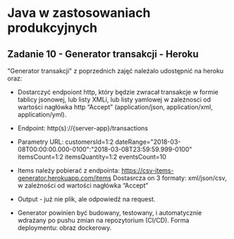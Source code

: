# Java w zastosowaniach produkcyjnych

## Zadanie 10 - Generator transakcji - Heroku

"Generator transakcji" z poprzednich zajęć należalo udostępnić na heroku oraz:

- Dostarczyć endpoiont http, który będzie zwracał transakcje w formie tablicy jsonowej, lub listy XMLi, lub listy yamlowej w zależnosci od wartości nagłówka http “Accept” (application/json, application/xml, application/yml).

- Endpoint: http(s)://{server-app}/transactions

- Parametry URL: 
customersId=1:2
dateRange="2018-03-08T00:00:00.000-0100":"2018-03-08T23:59:59.999-0100"
itemsCount=1:2
itemsQuantity=1:2
eventsCount=10

- Items należy pobierać z endpointa: https://csv-items-generator.herokuapp.com/items
Dostasrcza on 3 formaty: xml/json/csv, w zależności od wartości nagłówka “Accept”

- Output - już nie plik, ale odpowiedź na request.

- Generator powinien być budowany, testowany, i automatycznie wdrażany po pushu zmian na repozytorium (CI/CD). Forma deploymentu: obraz dockerowy.
